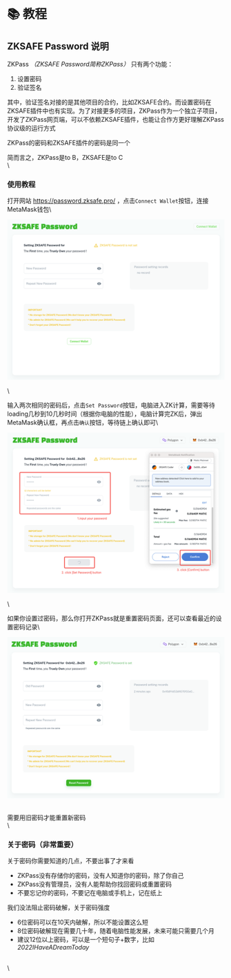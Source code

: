 # 📚 教程

## ZKSAFE Password 说明

ZKPass _（ZKSAFE Password简称ZKPass）_ 只有两个功能：

1. 设置密码
2. 验证签名

其中，验证签名对接的是其他项目的合约，比如ZKSAFE合约。而设置密码在ZKSAFE插件中也有实现。为了对接更多的项目，ZKPass作为一个独立子项目，开发了ZKPass网页端，可以不依赖ZKSAFE插件，也能让合作方更好理解ZKPass协议级的运行方式

ZKPass的密码和ZKSAFE插件的密码是同一个

简而言之，ZKPass是to B，ZKSAFE是to C\
\


### 使用教程

打开网站 https://password.zksafe.pro/ ，点击`Connect Wallet`按钮，连接MetaMask钱包\


![](../images/zkpass-tutorial-1.png)

\


输入两次相同的密码后，点击`Set Password`按钮，电脑进入ZK计算，需要等待loading几秒到10几秒时间（根据你电脑的性能），电脑计算完ZK后，弹出MetaMask确认框，再点击`确认`按钮，等待链上确认即可\


![](../images/zkpass-tutorial-2.png)

\


如果你设置过密码，那么你打开ZKPass就是重置密码页面，还可以查看最近的设置密码记录\


![](../images/zkpass-tutorial-3.png)

\
需要用旧密码才能重置新密码\
\


### 关于密码（非常重要）

关于密码你需要知道的几点，不要出事了才来看

* ZKPass没有存储你的密码，没有人知道你的密码，除了你自己
* ZKPass没有管理员，没有人能帮助你找回密码或重置密码
* 不要忘记你的密码，不要记在电脑或手机上，记在纸上

我们没法阻止密码破解，关于密码强度

* 6位密码可以在10天内破解，所以不能设置这么短
* 8位密码破解现在需要几十年，随着电脑性能发展，未来可能只需要几个月
* 建议12位以上密码，可以是一个短句子+数字，比如 _2022IHaveADreamToday_

\
\
